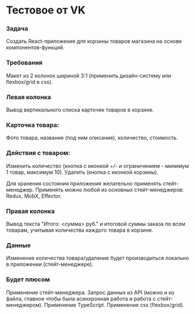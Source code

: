 # Тестовое от VK

### Задача
Создать React-приложение для корзины товаров магазина на основе компонентов-функций.

### Требования
Макет из 2 колонок шириной 3:1 (применить дизайн-систему или flexbox/grid в css).

### Левая колонка
Вывод вертикального списка карточек товаров в корзине.

### Карточка товара:
Фото товара, название (под ним описание), количество, стоимость.

### Действия с товаром:
Изменить количество (кнопка с иконкой +/- и ограничением - минимум 1 товар, максимум 10).
Удалить (кнопка с иконкой корзины).

Для хранения состояния приложения желательно применять стейт-менеджер.
Применять можно любой из основных стейт-менеджеров: Redux, MobX, Effector.

### Правая колонка
Вывод текста "Итого: <сумма> руб." и итоговой суммы заказа по всем товарам, учитывая количества каждого товара в корзине.

### Данные
Изменение количества товара/удаление будет производиться локально в приложении (стейт-менеджере).

### Будет плюсом
Применение стейт-менеджера.
Запрос данных из API (можно и из файла, главное чтобы была асинхронная работа и работа с стейт-менеджером).
Применение TypeScript.
Применение css (flexbox/grid).
